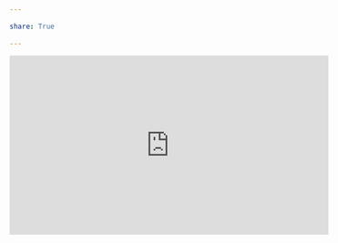 ---  
share: True  
---  
<iframe width="560" height="315" src="https://www.youtube.com/embed/agOdP2Bmieg" title="YouTube video player" frameborder="0" allow="accelerometer; autoplay; clipboard-write; encrypted-media; gyroscope; picture-in-picture; web-share" allowfullscreen></iframe>  
